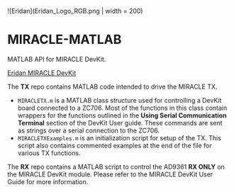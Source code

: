 ![Eridan](Eridan_Logo_RGB.png | width = 200)
# MIRACLE-MATLAB

MATLAB API for MIRACLE DevKit.

[Eridan MIRACLE DevKit](https://eridan.io/devkit/)

The **TX** repo contains MATLAB code intended to drive the MIRACLE TX.
- `MIRACLETX.m` is a MATLAB class structure used for controlling a DevKit board connected to a ZC706.  Most of the functions in this class contain wrappers for the functions outlined in the **Using Serial Communication Terminal** section of the DevKit User guide.  These commands are sent as strings over a serial connection to the ZC706.
- `MIRACLETXExamples.m` is an initialization script for setup of the TX.  This script also contains commented examples at the end of the file for various TX functions.

The **RX** repo contains a MATLAB script to control the AD9361 **RX ONLY** on the MIRACLE DevKit module. Please refer to the MIRACLE DevKit User Guide for more information.

